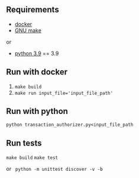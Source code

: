 ## Requirements

- [docker](https://docs.docker.com/get-docker/)
- [GNU make](https://www.gnu.org/software/make/)

or 
- [python 3.9](https://www.python.org/downloads/) == 3.9

## Run with docker
1. ```make build```
2. ```make run input_file='input_file_path'```

## Run with python
```python transaction_authorizer.py<input_file_path```

## Run tests
```make build```
```make test ```

or
``` python -m unittest discover -v -b```
